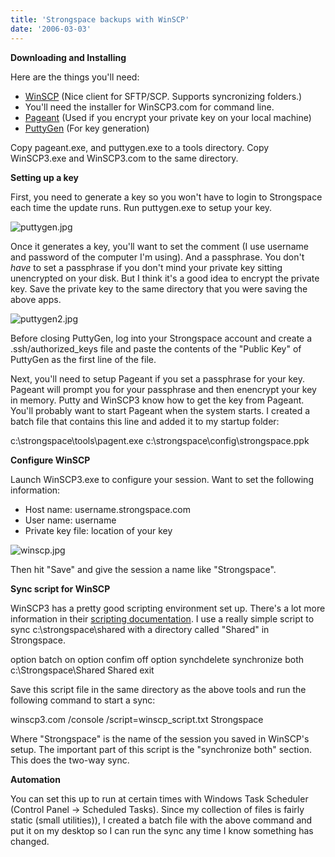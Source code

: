 ```yaml
---
title: 'Strongspace backups with WinSCP'
date: '2006-03-03'
---
```


**Downloading and Installing**

Here are the things you'll need:

- [WinSCP](http://winscp.net/) (Nice client for SFTP/SCP. Supports syncronizing folders.)
- You'll need the installer for WinSCP3.com for command line.
- [Pageant](http://www.chiark.greenend.org.uk/~sgtatham/putty/download.html) (Used if you encrypt your private key on your local machine)
- [PuttyGen](http://www.chiark.greenend.org.uk/~sgtatham/putty/download.html) (For key generation)

Copy pageant.exe, and puttygen.exe to a tools directory. Copy WinSCP3.exe and WinSCP3.com to the same directory.

**Setting up a key**

First, you need to generate a key so you won't have to login to Strongspace each time the update runs. Run puttygen.exe to setup your key.

![puttygen.jpg](/images/puttygen.jpg)

Once it generates a key, you'll want to set the comment (I use username and password of the computer I'm using). And a passphrase. You don't _have_ to set a passphrase if you don't mind your private key sitting unencrypted on your disk. But I think it's a good idea to encrypt the private key. Save the private key to the same directory that you were saving the above apps.

![puttygen2.jpg](/images/puttygen2.jpg)

Before closing PuttyGen, log into your Strongspace account and create a .ssh/authorized_keys file and paste the contents of the "Public Key" of PuttyGen as the first line of the file.

Next, you'll need to setup Pageant if you set a passphrase for your key. Pageant will prompt you for your passphrase and then enencrypt your key in memory. Putty and WinSCP3 know how to get the key from Pageant. You'll probably want to start Pageant when the system starts. I created a batch file that contains this line and added it to my startup folder:

c:\\strongspace\\tools\\pagent.exe c:\\strongspace\\config\\strongspace.ppk

**Configure WinSCP**

Launch WinSCP3.exe to configure your session. Want to set the following information:

- Host name: username.strongspace.com
- User name: username
- Private key file: location of your key

![winscp.jpg](/images/winscp.jpg)

Then hit "Save" and give the session a name like "Strongspace".

**Sync script for WinSCP**

WinSCP3 has a pretty good scripting environment set up. There's a lot more information in their [scripting documentation](http://winscp.net/eng/docs/scripting). I use a really simple script to sync c:\\strongspace\\shared with a directory called "Shared" in Strongspace.

option batch on option confim off option synchdelete synchronize both c:\\Strongspace\\Shared Shared exit

Save this script file in the same directory as the above tools and run the following command to start a sync:

winscp3.com /console /script=winscp_script.txt Strongspace

Where "Strongspace" is the name of the session you saved in WinSCP's setup. The important part of this script is the "synchronize both" section. This does the two-way sync.

**Automation**

You can set this up to run at certain times with Windows Task Scheduler (Control Panel -> Scheduled Tasks). Since my collection of files is fairly static (small utilities)), I created a batch file with the above command and put it on my desktop so I can run the sync any time I know something has changed.
